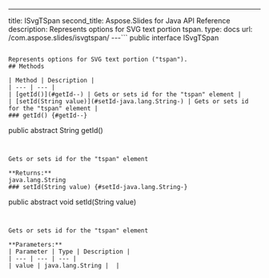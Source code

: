 ---
title: ISvgTSpan
second_title: Aspose.Slides for Java API Reference
description: Represents options for SVG text portion tspan.
type: docs
url: /com.aspose.slides/isvgtspan/
---```
public interface ISvgTSpan
```

Represents options for SVG text portion ("tspan").
## Methods

| Method | Description |
| --- | --- |
| [getId()](#getId--) | Gets or sets id for the "tspan" element |
| [setId(String value)](#setId-java.lang.String-) | Gets or sets id for the "tspan" element |
### getId() {#getId--}
```
public abstract String getId()
```


Gets or sets id for the "tspan" element

**Returns:**
java.lang.String
### setId(String value) {#setId-java.lang.String-}
```
public abstract void setId(String value)
```


Gets or sets id for the "tspan" element

**Parameters:**
| Parameter | Type | Description |
| --- | --- | --- |
| value | java.lang.String |  |

